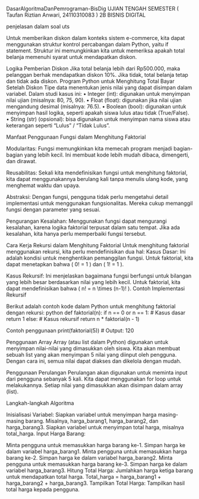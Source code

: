 DasarAlgoritmaDanPemrograman-BisDig
UJIAN TENGAH SEMESTER ( Taufan Riztian Anwari, 24110310083 ) 2B BISNIS DIGITAL

penjelasan dalam soal uts

Untuk memberikan diskon dalam konteks sistem e-commerce, kita dapat menggunakan struktur kontrol percabangan dalam Python, yaitu if statement. Struktur ini memungkinkan kita untuk memeriksa apakah total belanja memenuhi syarat untuk mendapatkan diskon.

Logika Pemberian Diskon
Jika total belanja lebih dari Rp500.000, maka pelanggan berhak mendapatkan diskon 10%.
Jika tidak, total belanja tetap dan tidak ada diskon.
Program Python untuk Menghitung Total Bayar Setelah Diskon
Tipe data menentukan jenis nilai yang dapat disimpan dalam variabel. Dalam studi kasus ini: • Integer (int): digunakan untuk menyimpan nilai ujian (misalnya: 80, 75, 90). • Float (float): digunakan jika nilai ujian mengandung desimal (misalnya: 76.5). • Boolean (bool): digunakan untuk menyimpan hasil logika, seperti apakah siswa lulus atau tidak (True/False). • String (str) (opsional): bisa digunakan untuk menyimpan nama siswa atau keterangan seperti “Lulus” / “Tidak Lulus”.

Manfaat Penggunaan Fungsi dalam Menghitung Faktorial

Modularitas: Fungsi memungkinkan kita memecah program menjadi bagian-bagian yang lebih kecil. Ini membuat kode lebih mudah dibaca, dimengerti, dan dirawat.

Reusabilitas: Sekali kita mendefinisikan fungsi untuk menghitung faktorial, kita dapat menggunakannya berulang kali tanpa menulis ulang kode, yang menghemat waktu dan upaya.

Abstraksi: Dengan fungsi, pengguna tidak perlu mengetahui detail implementasi untuk menggunakan fungsionalitas. Mereka cukup memanggil fungsi dengan parameter yang sesuai.

Pengurangan Kesalahan: Menggunakan fungsi dapat mengurangi kesalahan, karena logika faktorial terpusat dalam satu tempat. Jika ada kesalahan, kita hanya perlu memperbaiki fungsi tersebut.

Cara Kerja Rekursi dalam Menghitung Faktorial
Untuk menghitung faktorial menggunakan rekursi, kita perlu mendefinisikan dua hal:
Kasus Dasar: Ini adalah kondisi untuk menghentikan pemanggilan fungsi. Untuk faktorial, kita dapat menetapkan bahwa ( 0! = 1 ) dan ( 1! = 1 ).

Kasus Rekursif: Ini menjelaskan bagaimana fungsi berfungsi untuk bilangan yang lebih besar berdasarkan nilai yang lebih kecil. Untuk faktorial, kita dapat mendefinisikan bahwa ( n! = n \times (n-1)! ). Contoh Implementasi Rekursif

Berikut adalah contoh kode dalam Python untuk menghitung faktorial dengan rekursi:
python def faktorial(n): if n == 0 or n == 1: # Kasus dasar return 1 else: # Kasus rekursif return n * faktorial(n - 1)

Contoh penggunaan
print(faktorial(5)) # Output: 120

Penggunaan Array Array (atau list dalam Python) digunakan untuk menyimpan nilai-nilai yang dimasukkan oleh siswa. Kita akan membuat sebuah list yang akan menyimpan 5 nilai yang diinput oleh pengguna. Dengan cara ini, semua nilai dapat diakses dan dikelola dengan mudah.

Penggunaan Perulangan Perulangan akan digunakan untuk meminta input dari pengguna sebanyak 5 kali. Kita dapat menggunakan for loop untuk melakukannya. Setiap nilai yang dimasukkan akan disimpan dalam array (list).

Langkah-langkah Algoritma

Inisialisasi Variabel:
Siapkan variabel untuk menyimpan harga masing-masing barang. Misalnya, harga_barang1, harga_barang2, dan harga_barang3.
Siapkan variabel untuk menyimpan total harga, misalnya total_harga.
Input Harga Barang:

Minta pengguna untuk memasukkan harga barang ke-1.
Simpan harga ke dalam variabel harga_barang1.
Minta pengguna untuk memasukkan harga barang ke-2.
Simpan harga ke dalam variabel harga_barang2.
Minta pengguna untuk memasukkan harga barang ke-3.
Simpan harga ke dalam variabel harga_barang3.
Hitung Total Harga:
Jumlahkan harga ketiga barang untuk mendapatkan total harga.
Total_harga = harga_barang1 + harga_barang2 + harga_barang3.
Tampilkan Total Harga:
Tampilkan hasil total harga kepada pengguna.
